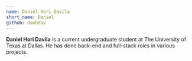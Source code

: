```yaml
---
name: Daniel Hori Davila
short_name: Daniel 
github: danhdav
---
```


**Daniel Hori Davila** is a current undergraduate student at The University of Texas at Dallas. He has done back-end and full-stack roles in various projects.
